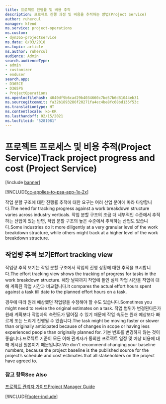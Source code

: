 ```yaml
---
title: 프로젝트 진행률 및 비용 추적
description: 프로젝트 진행 과정 및 비용을 추적하는 방법(Project Service)
author: ruhercul
manager: kfend
ms.service: project-operations
ms.custom:
- dyn365-projectservice
ms.date: 8/03/2018
ms.topic: article
ms.author: ruhercul
audience: Admin
search.audienceType:
- admin
- customizer
- enduser
search.app:
- D365CE
- D365PS
- ProjectOperations
ms.openlocfilehash: 4040df9b6cad29b4034660c7be57b6d81044eb31
ms.sourcegitcommit: fa32b1893286f20271fa4ec4be8fc68bd135f53c
ms.translationtype: HT
ms.contentlocale: ko-KR
ms.lasthandoff: 02/15/2021
ms.locfileid: "5281981"
---
```

# <a name="track-project-progress-and-cost-project-service"></a><span data-ttu-id="3bf2e-103">프로젝트 프로세스 및 비용 추적(Project Service)</span><span class="sxs-lookup"><span data-stu-id="3bf2e-103">Track project progress and cost (Project Service)</span></span>

[!include [banner](../includes/psa-now-project-operations.md)]

[!INCLUDE[cc-applies-to-psa-app-1x-2x](../includes/cc-applies-to-psa-app-1x-2x.md)]

<span data-ttu-id="3bf2e-104">작업 분할 구조에 대한 진행률 추적에 대한 요구는 여러 산업 분야에 따라 다양합니다.</span><span class="sxs-lookup"><span data-stu-id="3bf2e-104">The need for tracking progress against a work breakdown structure varies across industry verticals.</span></span> <span data-ttu-id="3bf2e-105">작업 분할 구조의 조금 더 세부적인 수준에서 추적하는 산업이 있는 반면, 작업 분할 구조의 높은 수준에서 추적하는 산업도 있습니다.</span><span class="sxs-lookup"><span data-stu-id="3bf2e-105">Some industries do it more diligently at a very granular level of the work breakdown structure, while others might track at a higher level of the work breakdown structure.</span></span>  
  
## <a name="effort-tracking-view"></a><span data-ttu-id="3bf2e-106">작업량 추적 보기</span><span class="sxs-lookup"><span data-stu-id="3bf2e-106">Effort tracking view</span></span>  
<span data-ttu-id="3bf2e-107">작업량 추적 보기는 작업 분할 구조에서 작업의 진행 상황에 대한 추적을 표시합니다.</span><span class="sxs-lookup"><span data-stu-id="3bf2e-107">The effort tracking view shows the tracking of progress for tasks in the work breakdown structure.</span></span> <span data-ttu-id="3bf2e-108">해당 날짜까지 작업에 들인 실제 작업 시간을 작업에 대해 계획된 작업 시간과 비교합니다.</span><span class="sxs-lookup"><span data-stu-id="3bf2e-108">It compares the actual effort hours spent against a task till date to the planned effort hours on a task.</span></span>  
  
<span data-ttu-id="3bf2e-109">경우에 따라 원래 예상했던 작업량을 수정해야 할 수도 있습니다.</span><span class="sxs-lookup"><span data-stu-id="3bf2e-109">Sometimes you might need to revise the original estimates on a task.</span></span> <span data-ttu-id="3bf2e-110">작업 범위가 변경된다든가 원래 계획보다 작업자의 숙련도가 떨어질 수 있기 때문에 작업 속도는 원래 예상보다 빠르게 또는 느리게 진행될 수 있습니다.</span><span class="sxs-lookup"><span data-stu-id="3bf2e-110">The task might be moving faster or slower than originally anticipated because of changes in scope or having less experienced people than originally planned for.</span></span> <span data-ttu-id="3bf2e-111">기본 번호를 변경하지 않는 것이 좋습니다.프로젝트 기준이 모든 이해 관계자가 동의한 프로젝트 일정 및 예상 비용에 대해 게시된 원본이기 때문입니다.</span><span class="sxs-lookup"><span data-stu-id="3bf2e-111">We don't recommend changing your baseline numbers, because the project baseline is the published source for the project’s schedule and cost estimates that all stakeholders on the project have agreed to.</span></span>  
  
### <a name="see-also"></a><span data-ttu-id="3bf2e-112">참고 항목</span><span class="sxs-lookup"><span data-stu-id="3bf2e-112">See Also</span></span>  
 [<span data-ttu-id="3bf2e-113">프로젝트 관리자 가이드</span><span class="sxs-lookup"><span data-stu-id="3bf2e-113">Project Manager Guide</span></span>](../psa/project-manager-guide.md)


[!INCLUDE[footer-include](../includes/footer-banner.md)]